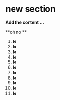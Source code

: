 # new section

**Add the content ...**

**oh no **

1. **lo**
2. **lo**
3. **lo**
4. **lo**
5. **lo**
6. **lo**
7. **lo**
8. **lo**
9. **lo**
10. **lo**
11. **lo**

<!-- -->


